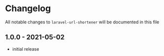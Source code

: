 # Changelog

All notable changes to `laravel-url-shortener` will be documented in this file

## 1.0.0 - 2021-05-02

- initial release
